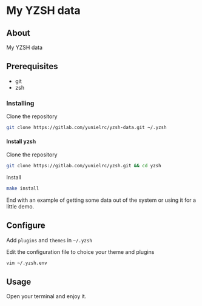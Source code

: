 # My YZSH data

## About

My YZSH data

## Prerequisites

- git
- zsh

### Installing

Clone the repository

```sh
git clone https://gitlab.com/yunielrc/yzsh-data.git ~/.yzsh
```

#### Install yzsh

Clone the repository

```sh
git clone https://gitlab.com/yunielrc/yzsh.git && cd yzsh
```

Install

```sh
make install
```

End with an example of getting some data out of the system or using it for a little demo.

## Configure

Add `plugins` and `themes` in `~/.yzsh`

Edit the configuration file to choice your theme and plugins

```sh
vim ~/.yzsh.env
```

## Usage

Open your terminal and enjoy it.
